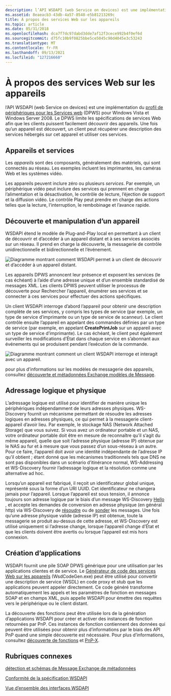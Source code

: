 ```yaml
---
description: l’API WSDAPI (web Service on devices) est une implémentation du profil de périphériques pour les Services web (DPWS) pour Windows Vista et Windows Server 2008.
ms.assetid: 8eaeacb3-43db-4a57-8548-e5b81213269c
title: À propos des services Web sur les appareils
ms.topic: article
ms.date: 05/31/2018
ms.openlocfilehash: dca7f7dc97dabd3dde7af12f3cece992b4f0ef6d
ms.sourcegitcommit: d75fc10b9f0825bbe5ce5045c90d4045e3c53243
ms.translationtype: MT
ms.contentlocale: fr-FR
ms.lasthandoff: 09/13/2021
ms.locfileid: "127216660"
---
```

# <a name="about-web-services-on-devices"></a>À propos des services Web sur les appareils

l’API WSDAPI (web Service on devices) est une implémentation du [profil de périphériques pour les Services web](https://specs.xmlsoap.org/ws/2006/02/devprof/) (DPWS) pour Windows Vista et Windows Server 2008. Le DPWS limite les spécifications de services Web afin que les clients puissent facilement découvrir des appareils. Une fois qu’un appareil est découvert, un client peut récupérer une description des services hébergés sur cet appareil et utiliser ces services.

## <a name="devices-and-services"></a>Appareils et services

Les *appareils* sont des composants, généralement des matériels, qui sont connectés au réseau. Les exemples incluent les imprimantes, les caméras Web et les systèmes vidéo.

Les appareils peuvent inclure zéro ou plusieurs *services*. Par exemple, un périphérique vidéo peut inclure des services qui prennent en charge l’alimentation et la désactivation, le contrôle de lecture, l’éjection de support et la diffusion vidéo. Le contrôle Play peut prendre en charge des actions telles que la lecture, l’interruption, le rembobinage et l’avance rapide.

## <a name="discovering-and-manipulating-a-device"></a>Découverte et manipulation d’un appareil

WSDAPI étend le modèle de Plug-and-Play local en permettant à un client de découvrir et d’accéder à un appareil distant et à ses services associés sur un réseau. Il prend en charge la découverte, la messagerie de contrôle unidirectionnelle et bidirectionnelle et l’événement.

![Diagramme montrant comment WSDAPI permet à un client de découvrir et d’accéder à un appareil distant.](images/overview01.png)

Les appareils DPWS annoncent leur présence et exposent les services (le cas échéant) à l’aide d’une adresse unique et d’un ensemble standardisé de messages XML. Les clients DPWS peuvent utiliser le processus de découverte pour Rechercher l’appareil, énumérer ses services et se connecter à ces services pour effectuer des actions spécifiques.

Un client WSDAPI interroge d’abord l’appareil pour obtenir une description complète de ses services, y compris les types de service (par exemple, un type de service d’imprimante ou un type de service de scanneur). Le client contrôle ensuite l’appareil en appelant des commandes définies par un type de service (par exemple, en appelant **CreatePrintJob** sur un appareil avec un type de service d’imprimante). Le cas échéant, le client peut également surveiller les modifications d’État dans chaque service en s’abonnant aux événements qui se produisent pendant l’exécution de la commande.

![Diagramme montrant comment un client WSDAPI interroge et interagit avec un appareil.](images/netdevice01.png)

pour plus d’informations sur les modèles de messagerie des appareils, consultez [découverte et métadonnées Exchange modèles de Message](discovery-and-metadata-exchange-message-patterns.md).

## <a name="logical-and-physical-addressing"></a>Adressage logique et physique

L’adressage logique est utilisé pour identifier de manière unique les périphériques indépendamment de leurs adresses physiques. WS-Discovery fournit un mécanisme permettant de résoudre les adresses logiques en adresses physiques, ce qui permet à la messagerie client-appareil d’avoir lieu. Par exemple, le stockage NAS (Network Attached Storage) que vous suivez. Si vous avez un ordinateur portable et un NAS, votre ordinateur portable doit être en mesure de reconnaître qu’il s’agit du même appareil, quelle que soit l’adresse physique (adresse IP) obtenue par le NAS au fur et à mesure que vous passez d’un sous-réseau à un autre. Pour ce faire, l’appareil doit avoir une identité indépendante de l’adresse IP qu’il obtient ; étant donné que les mécanismes traditionnels tels que DNS ne sont pas disponibles dans un scénario d’itinérance normal, WS-Addressing et WS-Discovery fournir l’adressage logique et la résolution comme une alternative ad hoc.

Lorsqu’un appareil est fabriqué, il reçoit un identificateur global unique, représenté sous la forme d’un URI UUID. Cet identificateur ne changera jamais pour l’appareil. Lorsque l’appareil est sous tension, il annonce toujours son adresse logique par le biais d’un message WS-Discovery [Hello](hello-message.md) , et accepte les demandes de conversion en adresse physique (en général http) via WS-Discovery de [résoudre](resolve-message.md) ou de [sonder](probe-message.md) les messages. Une fois qu’une adresse physique valide (adresse IP) est obtenue, toute la messagerie se produit au-dessus de cette adresse, et WS-Discovery est utilisé uniquement si l’adresse change, lorsque l’appareil change d’État et que les clients doivent être avertis ou lorsque l’appareil est mis hors connexion.

## <a name="building-applications"></a>Création d’applications

WSDAPI fournit une pile SOAP DPWS générique pour une utilisation par les applications clientes et de service. Le [Générateur de code des services Web sur les appareils](web-services-for-devices-code-generator.md) (WsdCodeGen.exe) peut être utilisé pour convertir une description de service (WSDL) en code proxy et stub que les applications peuvent appeler directement. Ce code généré transforme automatiquement les appels et les paramètres de fonction en messages SOAP et en champs XML, puis appelle WSDAPI pour émettre des requêtes vers le périphérique ou le client distant.

La découverte des fonctions peut être utilisée lors de la génération d’applications WSDAPI pour créer et activer des instances de fonction retournées par PnP. Ces instances de fonction contiennent des données qui peuvent être utilisées pour obtenir plus d’informations par le biais des API PnP quand une simple découverte est nécessaire. Pour plus d’informations, consultez [découverte de fonctions](/previous-versions/windows/desktop/fundisc/fd-portal) et [PnP-X](/previous-versions/windows/desktop/fundisc/pnp-x).

## <a name="related-topics"></a>Rubriques connexes

<dl> <dt>

[détection et schémas de Message Exchange de métadonnées](discovery-and-metadata-exchange-message-patterns.md)
</dt> <dt>

[Conformité de la spécification WSDAPI](wsdapi-specification-compliance.md)
</dt> <dt>

[Vue d’ensemble des interfaces WSDAPI](overview-of-the-wsdapi-interfaces.md)
</dt> </dl>

 

 
